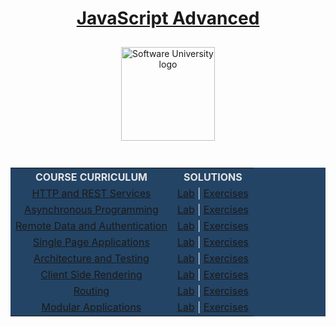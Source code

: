 <!DOCTYPE html>
<html lang="en">

<head>
    <meta charset="UTF-8">
    <meta http-equiv="X-UA-Compatible" content="IE=edge">
    <meta name="viewport" content="width=device-width, initial-scale=1.0">
</head>

<body>
    <div align="center">
        <h1 style="color:white">
            <a href="https://github.com/beinsaduno/SoftUni-Software-Engineering/tree/main/JavaScript/M04_JavaScriptApplications/L00_CourseIntroduction"
                target="_blank">JavaScript Advanced</a>
        </h1>
        <a href="https://softuni.bg/curriculum" target="_blank">
            <img src="https://upload.wikimedia.org/wikipedia/commons/7/76/Logo_Software_University_%28SoftUni%29_-_blue.png"
                alt="Software University logo" style="position:relative; width:150px; padding:10px; margin: 0 auto;">
        </a>
    </div>
    <br>
    <div align="center">
        <table style="width:100%; max-width:1000px; background-color:#234465; color:#e4e4e4">
            <tr>
                <th style="text-align:center; vertical-align: middle;">COURSE CURRICULUM</th>
                <th style="text-align:center; vertical-align: middle;">SOLUTIONS</th>
            </tr>
            <tr>
                <td style="text-align:center; vertical-align: middle;">
                    <a href=""
                        target="_blank">HTTP and REST Services</a>
                </td>
                <td style="text-align:center; vertical-align: middle;">
                    <a href=""
                        target="_blank">Lab</a> |
                    <a href=""
                        target="_blank">Exercises</a>
                </td>
            </tr>
            <tr>
                <td style="text-align:center; vertical-align: middle;">
                    <a href=""
                        target="_blank">Asynchronous Programming</a>
                </td>
                <td style="text-align:center; vertical-align: middle;">
                    <a href=""
                        target="_blank">Lab</a> |
                    <a href=""
                        target="_blank">Exercises</a>
                </td>
            </tr>
            <tr>
                <td style="text-align:center; vertical-align: middle;">
                    <a href=""
                        target="_blank">Remote Data and Authentication</a>
                </td>
                <td style="text-align:center; vertical-align: middle;">
                    <a href=""
                        target="_blank">Lab</a> |
                    <a href=""
                        target="_blank">Exercises</a>
                </td>
            </tr>
            <tr>
                <td style="text-align:center; vertical-align: middle;">
                    <a href=""
                        target="_blank">Single Page Applications</a>
                </td>
                <td style="text-align:center; vertical-align: middle;">
                    <a href=""
                        target="_blank">Lab</a> |
                    <a href=""
                        target="_blank">Exercises</a>
                </td>
            </tr>
            <tr>
                <td style="text-align:center; vertical-align: middle;">
                    <a href=""
                        target="_blank">Architecture and Testing</a>
                </td>
                <td style="text-align:center; vertical-align: middle;">
                    <a href=""
                        target="_blank">Lab</a> |
                    <a href=""
                        target="_blank">Exercises</a>
                </td>
            </tr>
            <tr>
                <td style="text-align:center; vertical-align: middle;">
                    <a href=""
                        target="_blank">Client Side Rendering</a>
                </td>
                <td style="text-align:center; vertical-align: middle;">
                    <a href=""
                        target="_blank">Lab</a> |
                    <a href=""
                        target="_blank">Exercises</a>
                </td>
            </tr>
            <tr>
                <td style="text-align:center; vertical-align: middle;">
                    <a href=""
                        target="_blank">Routing</a>
                </td>
                <td style="text-align:center; vertical-align: middle;">
                    <a href=""
                        target="_blank">Lab</a> |
                    <a href=""
                        target="_blank">Exercises</a>
                </td>
            </tr>
            <tr>
                <td style="text-align:center; vertical-align: middle;">
                    <a href=""
                        target="_blank">Modular Applications</a>
                </td>
                <td style="text-align:center; vertical-align: middle;">
                    <a href=""
                        target="_blank">Lab</a> |
                    <a href=""
                        target="_blank">Exercises</a>
                </td>
            </tr>
</body>

</html>
